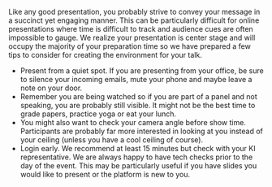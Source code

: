 Like any good presentation, you probably strive to convey your message in a succinct yet engaging manner. This can be particularly difficult for online presentations where time is difficult to track and audience cues are often impossible to gauge.  We realize your presentation is center stage and will occupy the majority of your preparation time so we have prepared a few tips to consider for creating the environment for your talk. 

 * Present from a quiet spot. If you are presenting from your office, be sure to silence your incoming emails, mute your phone and maybe leave a note on your door. 
 * Remember you are being watched so if you are part of a panel and not speaking, you are probably still visible. It might not be the best time to grade papers, practice yoga or eat your lunch. 
 * You might also want to check your camera angle before show time. Participants are probably far more interested in looking at you instead of your ceiling (unless you have a cool ceiling of course). 
 * Login early. We recommend at least 15 minutes but check with your KI representative. We are always happy to have tech checks prior to the day of the event. This may be particularly useful if you have slides you would like to present or the platform is new to you.